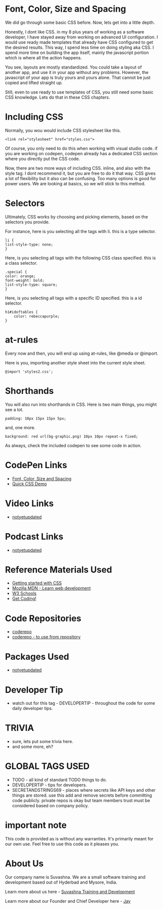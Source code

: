 # Font, Color, Size and Spacing

We did go through some basic CSS before. Now, lets get into a little depth.

Honestly, I dont like CSS. in my 8 plus years of working as a software developer, I have stayed away from working on advanced UI configuration. I would use ready made templates that already have CSS configured to get the desired results. This way, I spend less time on doing styling aka CSS. I spend more time on building the app itself, mainly the javascript portion which is where all the action happens. 

You see, layouts are mostly standardized. You could take a layout of another app, and use it in your app without any problems. However, the javascript of your app is truly yours and yours alone. That cannot be just copied and lifted straight up. 

Still, even to use ready to use templates of CSS, you still need some basic CSS knowledge. Lets do that in these CSS chapters. 

# Including CSS

Normally, you wou would include CSS stylesheet like this. 

    <link rel="stylesheet" href="styles.css">

Of course, you only need to do this when working with visual studio code. if you are working on codepen, codepen already has a dedicated CSS section where you directly put the CSS code. 

Now, there are two more ways of including CSS. inline, and also with the style tag. I dont recommend it, but you are free to do it that way. CSS gives a lot of flexibility but it also can be confusing. Too many options is good for power users. We are looking at basics, so we will stick to this method.

# Selectors

Ultimately, CSS works by choosing and picking elements, based on the selectors you provide. 

For instance, here is you selecting all the tags with li. this is a type selector.

    li {
    list-style-type: none;
    }

Here, is you selecting all tags with the following CSS class specified. this is a class selector.

    .special {
    color: orange;
    font-weight: bold;
    list-style-type: square;
    }

Here, is you selecting all tags with a specific ID specified. this is a id selector.

    h1#idoftables {
        color: rebeccapurple;
    }

# at-rules

Every now and then, you will end up using at-rules, like @media or @import. 

Here is you, importing another style sheet into the current style sheet.

    @import 'styles2.css';

# Shorthands

You will also run into shorthands in CSS. Here is two main things, you might see a lot. 

    padding: 10px 15px 15px 5px;

and, one more. 

    background: red url(bg-graphic.png) 10px 10px repeat-x fixed;

As always, check the included codepen to see some code in action. 

# CodePen Links

* [Font, Color, Size and Spacing](https://codepen.io/jay-pancodu/pen/MWKoYzr)
* [Quick CSS Demo](https://codepen.io/jay-pancodu/pen/pogwJdO)

# Video Links

* [notyetupdated](Link)

# Podcast Links

* [notyetupdated](Link)

# Reference Materials Used 

* [Getting started with CSS](https://developer.mozilla.org/en-US/docs/Learn/CSS/First_steps/Getting_started)
* [Mozilla MDN - Learn web development](https://developer.mozilla.org/en-US/docs/Learn)
* [W3 Schools](https://www.w3schools.com)
* [Get Coding!](https://getcodingkids.com/missions/)

# Code Repositories

* [coderepo](https://github.com/Suvashna-Training-and-Development/Tutorials/tree/master/WebCode/foldername/)
* [coderepo - to use from repository](../WebCode/foldername/)

# Packages Used 

* [notyetupdated](Link)

# Developer Tip 

* watch out for this tag - DEVELOPERTIP - throughout the code for some daily developer tips.

# TRIVIA 

* sure, lets put some trivia here.
* and some more, eh?

# GLOBAL TAGS USED

* TODO - all kind of standard TODO things to do. 
* DEVELOPERTIP - tips for developers.
* SECRETANDSTRINGS69 - places where secrets like API keys and other things are stored. use this add and remove secrets before committing code publicly. private repos is okay but team members trust must be considered based on company policy. 

# important note 

This code is provided as is without any warranties. It's primarily meant for our own use. Feel free to use this code as it pleases you.

# About Us

Our company name is Suvashna. We are a small software training and development based out of Hyderbad and Mysore, India. 

Learn more about us here - [Suvashna Training and Development](https://suvashna.com)

Learn more about our Founder and Chief Developer here - [Jay](http://thechalakas.com)